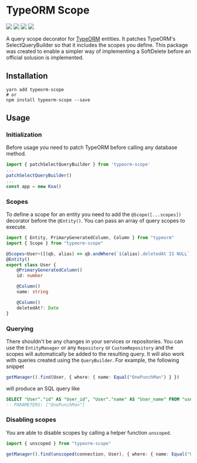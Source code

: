 # TypeORM Scope

![](https://github.com/InsertCoinAB/typeorm-scope/workflows/Test/badge.svg) ![](https://codeclimate.com/github/InsertCoinAB/typeorm-scope/badges/coverage.svg) ![](https://codeclimate.com/github/InsertCoinAB/typeorm-scope/badges/gpa.svg) ![](https://img.shields.io/npm/v/typeorm-scope.svg)

A query scope decorator for [TypeORM](https://github.com/typeorm/typeorm) entities. It patches TypeORM's SelectQueryBuilder so that it includes the scopes you define. This package was created to enable a simpler way of implementing a SoftDelete before an official solusion is implemented.

## Installation

```shell
yarn add typeorm-scope
# or
npm install typeorm-scope --save
```

## Usage

### Initialization

Before usage you need to patch TypeORM before calling any database method.

```typescript
import { patchSelectQueryBuilder } from 'typeorm-scope'
...
patchSelectQueryBuilder()
...
const app = new Koa()
```

### Scopes

To define a scope for an entity you need to add the `@Scope([...scopes])` decorator before the `@Entity()`. You can pass an array of query scopes to execute.

```typescript
import { Entity, PrimaryGeneratedColumn, Column } from "typeorm"
import { Scope } from "typeorm-scope"

@Scopes<User>([(qb, alias) => qb.andWhere(`${alias}.deletedAt IS NULL`)])
@Entity()
export class User {
	@PrimaryGeneratedColumn()
	id: number

	@Column()
	name: string

	@Column()
	deletedAt?: Date
}
```

### Querying

There shouldn't be any changes in your services or repositories. You can use the `EntityManager` or any `Repository` or `CustomRepository` and the scopes will automatically be added to the resulting query. It will also work with queries created using the `QueryBuilder`. For example, the following snippet

```typescript
getManager().find(User, { where: { name: Equal("OnePunchMan") } })
```

will produce an SQL query like

```sql
SELECT "User"."id" AS "User_id", "User"."name" AS "User_name" FROM "user" "User" WHERE "User"."name" = ? AND "User"."deletedAt" IS NULL
-- PARAMETERS: ["OnePunchMan"]
```

### Disabling scopes

You are able to disable scopes by calling a helper function `unscoped`.

```typescript
import { unscoped } from "typeorm-scope"

getManager().find(unscoped(connection, User), { where: { name: Equal("OnePunchMan") } })
```
